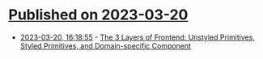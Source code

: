 # [Published on 2023-03-20](index.md)

* [2023-03-20, 16:18:55](https://lobste.rs/s/f7kpnr/3_layers_frontend_unstyled_primitives) - [The 3 Layers of Frontend: Unstyled Primitives, Styled Primitives, and Domain-specific Component](https://markus.oberlehner.net/blog/the-three-layer-ui-component-architecture-versatile-building-blocks-for-crafting-multiple-design-systems/)
